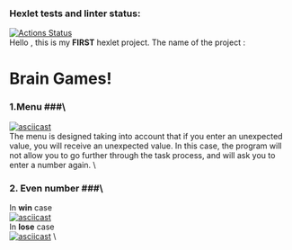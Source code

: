### Hexlet tests and linter status:
[![Actions Status](https://github.com/tramacore/java-project-61/actions/workflows/hexlet-check.yml/badge.svg)](https://github.com/tramacore/java-project-61/actions)\
Hello , this is my **FIRST** hexlet project.
The name of the project : 
# Brain Games!
### 1.Menu ###\
[![asciicast](https://asciinema.org/a/L8Rqo0z2zbUaNX9c4I7TU2e4J.svg)](https://asciinema.org/a/L8Rqo0z2zbUaNX9c4I7TU2e4J)\
The menu is designed taking into account that if you enter an unexpected value, you will receive an unexpected value. In this case, the program will not allow you to go further through the task process, and will ask you to enter a number again.
\
### 2. Еven number ###\
In **win** case \
[![asciicast](https://asciinema.org/a/lDwnR5P99cXKtxRWVGpDtmsIs.svg)](https://asciinema.org/a/lDwnR5P99cXKtxRWVGpDtmsIs) \
In **lose** case \
[![asciicast](https://asciinema.org/a/9hmxRQS0pNPYI0BHQwXXcu1ef.svg)](https://asciinema.org/a/9hmxRQS0pNPYI0BHQwXXcu1ef) \
